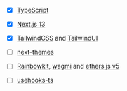 
- [x] [TypeScript](https://www.typescriptlang.org)
- [x] [Next.js 13](https://nextjs.org/docs)
- [x] [TailwindCSS](https://tailwindcss.com) and
      [TailwindUI](https://tailwindui.com)
- [ ] [next-themes](https://github.com/pacocoursey/next-themes)
- [ ] [Rainbowkit](https://www.rainbowkit.com),
      [wagmi](https://wagmi.sh) and
      [ethers.js v5](https://docs.ethers.org/v5)
- [ ] [usehooks-ts](https://usehooks-ts.com)

